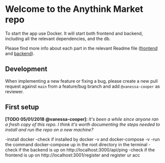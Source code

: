 # Welcome to the Anythink Market repo

To start the app use Docker. It will start both frontend and backend, including all the relevant dependencies, and the db.

Please find more info about each part in the relevant Readme file ([frontend](frontend/readme.md) and [backend](backend/README.md)).

## Development

When implementing a new feature or fixing a bug, please create a new pull request against `main` from a feature/bug branch and add `@vanessa-cooper` as reviewer.

## First setup

**[TODO 05/01/2018 @vanessa-cooper]:** _It's been a while since anyone ran a fresh copy of this repo. I think it's worth documenting the steps needed to install and run the repo on a new machine?_

-install docker 
-check if installed by docker -v and docker-compose -v
-run the command docker-compose up in the root directory in the terminal 
-check if the backend is up on  http://localhost:3000/api/ping
-check if the frontend is up on http://localhost:3001/register and register ur acc